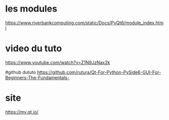 # les modules
https://www.riverbankcomputing.com/static/Docs/PyQt6/module_index.html

# video du tuto
https://www.youtube.com/watch?v=Z1N9JzNax2k

#github    dututo
https://github.com/rutura/Qt-For-Python-PySide6-GUI-For-Beginners-The-Fundamentals-


# site
https://my.qt.io/

